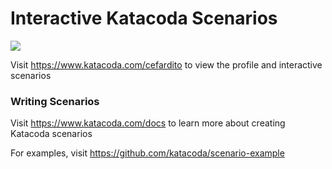 # Interactive Katacoda Scenarios

[![](http://shields.katacoda.com/katacoda/cefardito/count.svg)](https://www.katacoda.com/cefardito "Get your profile on Katacoda.com")

Visit https://www.katacoda.com/cefardito to view the profile and interactive scenarios

### Writing Scenarios
Visit https://www.katacoda.com/docs to learn more about creating Katacoda scenarios

For examples, visit https://github.com/katacoda/scenario-example
